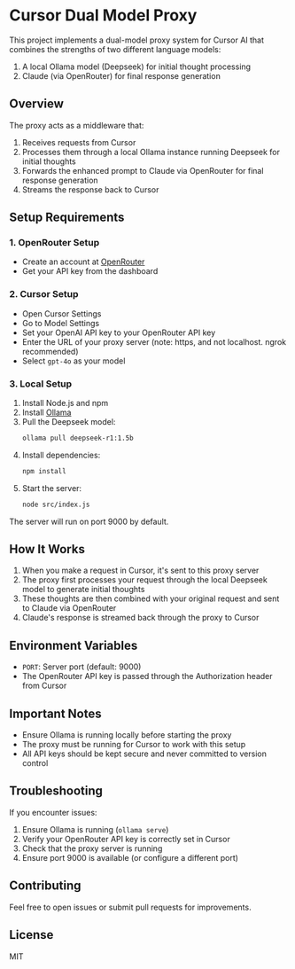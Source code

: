 # Cursor Dual Model Proxy

This project implements a dual-model proxy system for Cursor AI that combines the strengths of two different language models:
1. A local Ollama model (Deepseek) for initial thought processing
2. Claude (via OpenRouter) for final response generation

## Overview

The proxy acts as a middleware that:
1. Receives requests from Cursor
2. Processes them through a local Ollama instance running Deepseek for initial thoughts
3. Forwards the enhanced prompt to Claude via OpenRouter for final response generation
4. Streams the response back to Cursor

## Setup Requirements

### 1. OpenRouter Setup
- Create an account at [OpenRouter](https://openrouter.ai/)
- Get your API key from the dashboard

### 2. Cursor Setup
- Open Cursor Settings
- Go to Model Settings
- Set your OpenAI API key to your OpenRouter API key
- Enter the URL of your proxy server (note: https, and not localhost. ngrok recommended)
- Select `gpt-4o` as your model

### 3. Local Setup
1. Install Node.js and npm
2. Install [Ollama](https://ollama.ai/)
3. Pull the Deepseek model:
   ```bash
   ollama pull deepseek-r1:1.5b
   ```
4. Install dependencies:
   ```bash
   npm install
   ```
5. Start the server:
   ```bash
   node src/index.js
   ```

The server will run on port 9000 by default.

## How It Works

1. When you make a request in Cursor, it's sent to this proxy server
2. The proxy first processes your request through the local Deepseek model to generate initial thoughts
3. These thoughts are then combined with your original request and sent to Claude via OpenRouter
4. Claude's response is streamed back through the proxy to Cursor

## Environment Variables

- `PORT`: Server port (default: 9000)
- The OpenRouter API key is passed through the Authorization header from Cursor

## Important Notes

- Ensure Ollama is running locally before starting the proxy
- The proxy must be running for Cursor to work with this setup
- All API keys should be kept secure and never committed to version control

## Troubleshooting

If you encounter issues:
1. Ensure Ollama is running (`ollama serve`)
2. Verify your OpenRouter API key is correctly set in Cursor
3. Check that the proxy server is running
4. Ensure port 9000 is available (or configure a different port)

## Contributing

Feel free to open issues or submit pull requests for improvements.

## License

MIT 
